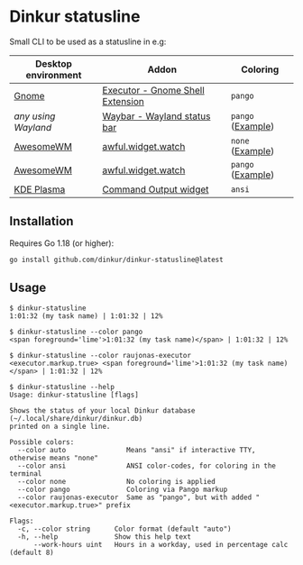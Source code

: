 # Dinkur statusline

Small CLI to be used as a statusline in e.g:

| Desktop environment | Addon                                         | Coloring                       |
| ------------------- | --------------------------------------------- | ------------------------------ |
| [Gnome][gnome]      | [Executor - Gnome Shell Extension][gnome-exe] | `pango`                        |
| *any using Wayland* | [Waybar - Wayland status bar][waybar]         | `pango` ([Example][waybar-ex]) |
| [AwesomeWM][awm]    | [awful.widget.watch][awm-watch]               | `none` ([Example][awm-ex-1])   |
| [AwesomeWM][awm]    | [awful.widget.watch][awm-watch]               | `pango` ([Example][awm-ex-2])  |
| [KDE Plasma][kde]   | [Command Output widget][kde-cmd]              | `ansi`                         |

## Installation

Requires Go 1.18 (or higher):

```sh
go install github.com/dinkur/dinkur-statusline@latest
```

## Usage

```console
$ dinkur-statusline
1:01:32 (my task name) | 1:01:32 | 12%

$ dinkur-statusline --color pango
<span foreground='lime'>1:01:32 (my task name)</span> | 1:01:32 | 12%

$ dinkur-statusline --color raujonas-executor
<executor.markup.true> <span foreground='lime'>1:01:32 (my task name)</span> | 1:01:32 | 12%
```

```console
$ dinkur-statusline --help
Usage: dinkur-statusline [flags]

Shows the status of your local Dinkur database (~/.local/share/dinkur/dinkur.db)
printed on a single line.

Possible colors:
  --color auto               Means "ansi" if interactive TTY, otherwise means "none"
  --color ansi               ANSI color-codes, for coloring in the terminal
  --color none               No coloring is applied
  --color pango              Coloring via Pango markup
  --color raujonas-executor  Same as "pango", but with added "<executor.markup.true>" prefix

Flags:
  -c, --color string      Color format (default "auto")
  -h, --help              Show this help text
      --work-hours uint   Hours in a workday, used in percentage calc (default 8)
```

[gnome]: https://www.gnome.org/

[gnome-exe]: https://raujonas.github.io/executor/

[waybar]: https://github.com/Alexays/Waybar

[waybar-ex]: https://gitea.jillejr.tech/kalle/dotfiles/commit/1b47b12397a62267a38ac7fbeffcd2c3c3887a8d

[awm]: https://awesomewm.org/

[awm-watch]: https://awesomewm.org/apidoc/widgets/awful.widget.watch.html

[awm-ex-1]: https://gitea.jillejr.tech/kalle/dotfiles/src/commit/dc34cd10837a9f2781fbe7c7377b14cde33fdc69/awesome/themes/holo/theme.lua#L353-L355

[awm-ex-2]: https://gitea.jillejr.tech/kalle/dotfiles/src/commit/8c57a1b3ef75d2d056848f19fa146ba810f75801/awesome/themes/holo/theme.lua#L353-L357

[kde]: https://kde.org/

[kde-cmd]: https://github.com/Zren/plasma-applet-commandoutput
